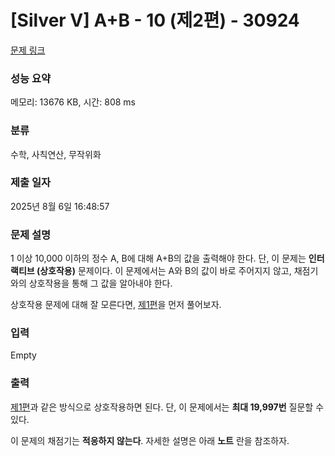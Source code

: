 # [Silver V] A+B - 10 (제2편) - 30924 

[문제 링크](https://www.acmicpc.net/problem/30924) 

### 성능 요약

메모리: 13676 KB, 시간: 808 ms

### 분류

수학, 사칙연산, 무작위화

### 제출 일자

2025년 8월 6일 16:48:57

### 문제 설명

<p>1 이상 10,000 이하의 정수 A, B에 대해 A+B의 값을 출력해야 한다. 단, 이 문제는 <strong>인터랙티브 (상호작용)</strong> 문제이다. 이 문제에서는 A와 B의 값이 바로 주어지지 않고, 채점기와의 상호작용을 통해 그 값을 알아내야 한다.</p>

<p>상호작용 문제에 대해 잘 모른다면, <a href="/problem/30917">제1편</a>을 먼저 풀어보자.</p>

### 입력 

 Empty

### 출력 

 <p><a href="/problem/30917">제1편</a>과 같은 방식으로 상호작용하면 된다. 단, 이 문제에서는 <strong>최대 19,997번</strong> 질문할 수 있다.</p>

<p>이 문제의 채점기는 <strong>적응하지 않는다</strong>. 자세한 설명은 아래 <strong>노트</strong> 란을 참조하자.</p>

